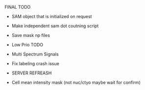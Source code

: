 FINAL TODO
- SAM object that is initialized on request

- Make independent sam dot coutning script
- Save mask np files

- Low Prio TODO
- Multi Spectrum Signals
- Fix labeling crash issue
- SERVER REFREASH
- Cell mean intensity mask (not nuc/ctyo maybe wait for confirm)
